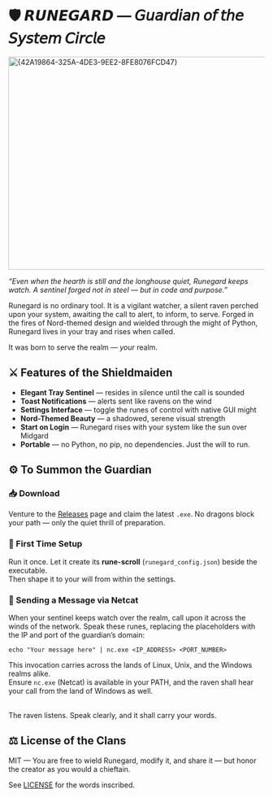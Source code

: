 # 🛡️ 𝙍𝙐𝙉𝙀𝙂𝘼𝙍𝘿 — 𝘎𝘶𝘢𝘳𝘥𝘪𝘢𝘯 𝘰𝘧 𝘵𝘩𝘦 𝘚𝘺𝘴𝘵𝘦𝘮 𝘊𝘪𝘳𝘤𝘭𝘦

<img width="754" height="419" alt="{42A19864-325A-4DE3-9EE2-8FE8076FCD47}" src="https://github.com/user-attachments/assets/5fc1bd74-c78f-4ee4-8bd4-a1b4c36c2637" />

*“Even when the hearth is still and the longhouse quiet, *Runegard* keeps watch. A sentinel forged not in steel — but in code and purpose.”*

Runegard is no ordinary tool. It is a vigilant watcher, a silent raven perched upon your system, awaiting the call to alert, to inform, to serve. Forged in the fires of Nord-themed design and wielded through the might of Python, Runegard lives in your tray and rises when called.

It was born to serve the realm — *your* realm.

## ⚔️ Features of the Shieldmaiden


- **Elegant Tray Sentinel** — resides in silence until the call is sounded  
- **Toast Notifications** — alerts sent like ravens on the wind  
- **Settings Interface** — toggle the runes of control with native GUI might  
- **Nord-Themed Beauty** — a shadowed, serene visual strength  
- **Start on Login** — Runegard rises with your system like the sun over Midgard  
- **Portable** — no Python, no pip, no dependencies. Just the will to run.

## ⚙️ To Summon the Guardian

### 📥 Download

Venture to the [Releases](https://github.com/DrakkarWolf/runegard/releases) page and claim the latest `.exe`. No dragons block your path — only the quiet thrill of preparation.

### 🧭 First Time Setup

Run it once. Let it create its **rune-scroll** (`runegard_config.json`) beside the executable.  
Then shape it to your will from within the settings.

### 💬 Sending a Message via Netcat

When your sentinel keeps watch over the realm, call upon it across the winds of the network. Speak these 
runes, replacing the placeholders with the IP and port of the guardian’s domain:

```
echo "Your message here" | nc.exe <IP_ADDRESS> <PORT_NUMBER>
```
This invocation carries across the lands of Linux, Unix, and the Windows realms alike.<br>
Ensure `nc.exe` (Netcat) is available in your PATH, and the raven shall hear your call from the land of Windows as well.<br><br>

The raven listens. Speak clearly, and it shall carry your words.

## ⚖️ License of the Clans
MIT — You are free to wield Runegard, modify it, and share it — but honor the creator as you would a chieftain.

See [LICENSE](https://github.com/DrakkarWolf/Runegard/blob/main/LICENSE) for the words inscribed.
